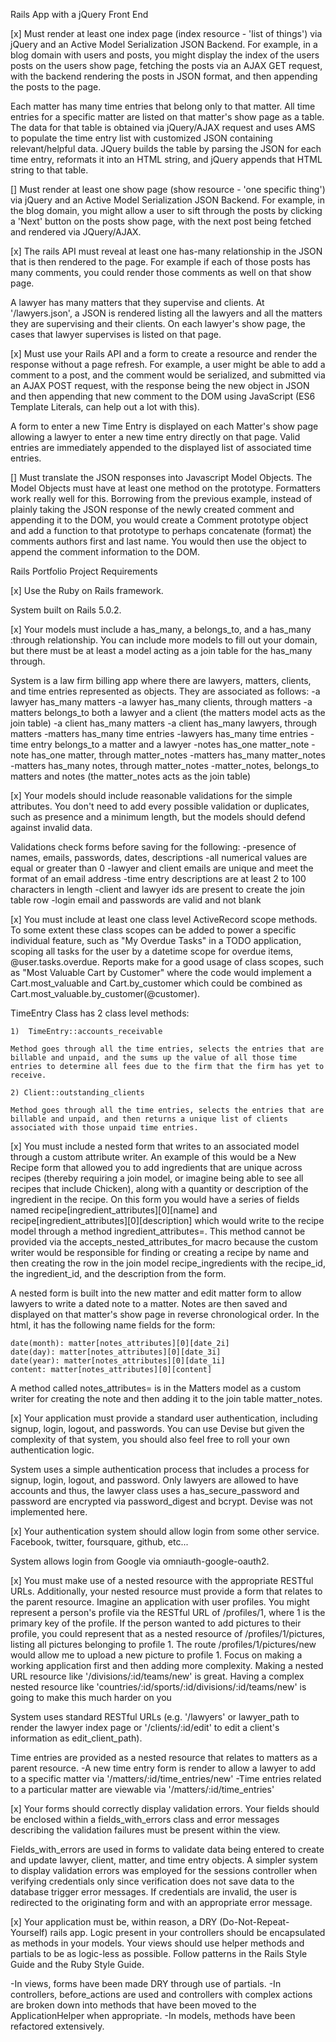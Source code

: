 Rails App with a jQuery Front End

[x]  Must render at least one index page (index resource - 'list of things') via jQuery and an Active Model Serialization JSON Backend. For example, in a blog domain with users and posts, you might display the index of the users posts on the users show page, fetching the posts via an AJAX GET request, with the backend rendering the posts in JSON format, and then appending the posts to the page.

Each matter has many time entries that belong only to that matter.  All time entries for a specific matter are listed on that matter's show page as a table.  The data for that table is obtained via jQuery/AJAX request and uses AMS to populate the time entry list with customized JSON containing relevant/helpful data. JQuery builds the table by parsing the JSON for each time entry, reformats it into an HTML string, and jQuery appends that HTML string to that table.

[] Must render at least one show page (show resource - 'one specific thing') via jQuery and an Active Model Serialization JSON Backend. For example, in the blog domain, you might allow a user to sift through the posts by clicking a 'Next' button on the posts show page, with the next post being fetched and rendered via JQuery/AJAX.

[x] The rails API must reveal at least one has-many relationship in the JSON that is then rendered to the page. For example if each of those posts has many comments, you could render those comments as well on that show page.

A lawyer has many matters that they supervise and clients. At '/lawyers.json', a JSON is rendered listing all the lawyers and all the matters they are supervising and their clients. On each lawyer's show page, the cases that lawyer supervises is listed on that page.

[x] Must use your Rails API and a form to create a resource and render the response without a page refresh. For example, a user might be able to add a comment to a post, and the comment would be serialized, and submitted via an AJAX POST request, with the response being the new object in JSON and then appending that new comment to the DOM using JavaScript (ES6 Template Literals, can help out a lot with this).

A form to enter a new Time Entry is displayed on each Matter's show page allowing a lawyer to enter a new time entry directly on that page.  Valid entries are immediately appended to the displayed list of associated time entries.

[] Must translate the JSON responses into Javascript Model Objects. The Model Objects must have at least one method on the prototype. Formatters work really well for this.
Borrowing from the previous example, instead of plainly taking the JSON response of the newly created comment and appending it to the DOM, you would create a Comment prototype object and add a function to that prototype to perhaps concatenate (format) the comments authors first and last name. You would then use the object to append the comment information to the DOM.


Rails Portfolio Project Requirements

[x] Use the Ruby on Rails framework.

  System built on Rails 5.0.2.

[x] Your models must include a has_many, a belongs_to, and a has_many :through relationship. You can include more models to fill out your domain, but there must be at least a model acting as a join table for the has_many through.

  System is a law firm billing app where there are lawyers, matters, clients, and time entries represented as objects.  They are associated as follows:
  -a lawyer has_many matters
  -a lawyer has_many clients, through matters
  -a matters belongs_to both a lawyer and a client (the matters model acts as the join table)
  -a client has_many matters
  -a client has_many lawyers, through matters
  -matters has_many time entries
  -lawyers has_many time entries
  -time entry belongs_to a matter and a lawyer
  -notes has_one matter_note
  -note has_one matter, through matter_notes
  -matters has_many matter_notes
  -matters has_many notes, through matter_notes
  -matter_notes, belongs_to matters and notes (the matter_notes acts as the join table)

[x] Your models should include reasonable validations for the simple attributes. You don't need to add every possible validation or duplicates, such as presence and a minimum length, but the models should defend against invalid data.

  Validations check forms before saving for the following:
  -presence of names, emails, passwords, dates, descriptions
  -all numerical values are equal or greater than 0
  -lawyer and client emails are unique and meet the format of an email address
  -time entry descriptions are at least 2 to 100 characters in length
  -client and lawyer ids are present to create the join table row
  -login email and passwords are valid and not blank

[x] You must include at least one class level ActiveRecord scope methods. To some extent these class scopes can be added to power a specific individual feature, such as "My Overdue Tasks" in a TODO application, scoping all tasks for the user by a datetime scope for overdue items, @user.tasks.overdue. Reports make for a good usage of class scopes, such as "Most Valuable Cart by Customer" where the code would implement a Cart.most_valuable and Cart.by_customer which could be combined as Cart.most_valuable.by_customer(@customer).

  TimeEntry Class has 2 class level methods:

    1)  TimeEntry::accounts_receivable

    Method goes through all the time entries, selects the entries that are billable and unpaid, and the sums up the value of all those time entries to determine all fees due to the firm that the firm has yet to receive.

    2) Client::outstanding_clients

    Method goes through all the time entries, selects the entries that are billable and unpaid, and then returns a unique list of clients associated with those unpaid time entries.

[x] You must include a nested form that writes to an associated model through a custom attribute writer. An example of this would be a New Recipe form that allowed you to add ingredients that are unique across recipes (thereby requiring a join model, or imagine being able to see all recipes that include Chicken), along with a quantity or description of the ingredient in the recipe. On this form you would have a series of fields named recipe[ingredient_attributes][0][name] and recipe[ingredient_attributes][0][description] which would write to the recipe model through a method ingredient_attributes=. This method cannot be provided via the accepts_nested_attributes_for macro because the custom writer would be responsible for finding or creating a recipe by name and then creating the row in the join model recipe_ingredients with the recipe_id, the ingredient_id, and the description from the form.

  A nested form is built into the new matter and edit matter form to allow lawyers to write a dated note to a matter. Notes are then saved and displayed on that matter's show page in reverse chronological order.  In the html, it has the following name fields for the form:

    date(month): matter[notes_attributes][0][date_2i]
    date(day): matter[notes_attributes][0][date_3i]
    date(year): matter[notes_attributes][0][date_1i]
    content: matter[notes_attributes][0][content]

  A method called notes_attributes= is in the Matters model as a custom writer for creating the note and then adding it to the join table matter_notes.

[x] Your application must provide a standard user authentication, including signup, login, logout, and passwords. You can use Devise but given the complexity of that system, you should also feel free to roll your own authentication logic.

  System uses a simple authentication process that includes a process for signup, login, logout, and password.  Only lawyers are allowed to have accounts and thus, the lawyer class uses a has_secure_password and password are encrypted via password_digest and bcrypt.
  Devise was not implemented here.

[x] Your authentication system should allow login from some other service. Facebook, twitter, foursquare, github, etc...

  System allows login from Google via omniauth-google-oauth2.

[x] You must make use of a nested resource with the appropriate RESTful URLs. Additionally, your nested resource must provide a form that relates to the parent resource. Imagine an application with user profiles. You might represent a person's profile via the RESTful URL of /profiles/1, where 1 is the primary key of the profile. If the person wanted to add pictures to their profile, you could represent that as a nested resource of /profiles/1/pictures, listing all pictures belonging to profile 1. The route /profiles/1/pictures/new would allow me to upload a new picture to profile 1. Focus on making a working application first and then adding more complexity. Making a nested URL resource like '/divisions/:id/teams/new' is great. Having a complex nested resource like 'countries/:id/sports/:id/divisions/:id/teams/new' is going to make this much harder on you

  System uses standard RESTful URLs (e.g. '/lawyers' or lawyer_path to render the lawyer index page or '/clients/:id/edit' to edit a client's information as edit_client_path).

  Time entries are provided as a nested resource that relates to matters as a parent resource.
  -A new time entry form is render to allow a lawyer to add to a specific matter via '/matters/:id/time_entries/new'
  -Time entries related to a particular matter are viewable via '/matters/:id/time_entries'

[x] Your forms should correctly display validation errors. Your fields should be enclosed within a fields_with_errors class and error messages describing the validation failures must be present within the view.

  Fields_with_errors are used in forms to validate data being entered to create and update lawyer, client, matter, and time entry objects.
  A simpler system to display validation errors was employed for the sessions controller when verifying credentials only since verification does not save data to the database trigger error messages. If credentials are invalid, the user is redirected to the originating form and with an appropriate error message.

[x] Your application must be, within reason, a DRY (Do-Not-Repeat-Yourself) rails app. Logic present in your controllers should be encapsulated as methods in your models. Your views should use helper methods and partials to be as logic-less as possible. Follow patterns in the Rails Style Guide and the Ruby Style Guide.

  -In views, forms have been made DRY through use of partials.
  -In controllers, before_actions are used and controllers with complex actions are broken down into methods that have been moved to the ApplicationHelper when appropriate.
  -In models, methods have been refactored extensively.
